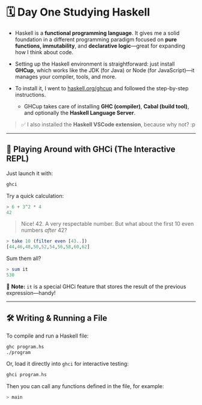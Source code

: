 # 🗓️ Day One Studying Haskell

* Haskell is a **functional programming language**. It gives me a solid foundation in a different programming paradigm focused on **pure functions, immutability**, and **declarative logic**—great for expanding how I think about code.

* Setting up the Haskell environment is straightforward: just install **GHCup**, which works like the JDK (for Java) or Node (for JavaScript)—it manages your compiler, tools, and more.

* To install it, I went to [haskell.org/ghcup](https://www.haskell.org/ghcup/#) and followed the step-by-step instructions.

  * GHCup takes care of installing **GHC (compiler)**, **Cabal (build tool)**, and optionally the **Haskell Language Server**.

> ✅ I also installed the **Haskell VSCode extension**, because why not? \:p

---

## 🧪 Playing Around with GHCi (The Interactive REPL)

Just launch it with:

```bash
ghci
```

Try a quick calculation:

```hs
> 6 + 3^2 * 4
42
```

> Nice! 42. A very respectable number. But what about the first 10 even numbers *after* 42?

```hs
> take 10 (filter even [43..])
[44,46,48,50,52,54,56,58,60,62]
```

Sum them all?

```hs
> sum it
530
```

📌 **Note:** `it` is a special GHCi feature that stores the result of the previous expression—handy!

---

## 🛠️ Writing & Running a File

To compile and run a Haskell file:

```bash
ghc program.hs
./program
```

Or, load it directly into `ghci` for interactive testing:

```bash
ghci program.hs
```

Then you can call any functions defined in the file, for example:

```hs
> main
```